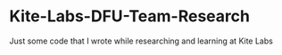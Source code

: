 # Kite-Labs-DFU-Team-Research
Just some code that I wrote while researching and learning at Kite Labs
